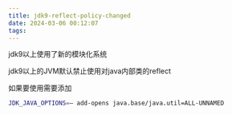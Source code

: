 ```yaml
---
title: jdk9-reflect-policy-changed
date: 2024-03-06 00:12:07
tags:
---
```


jdk9以上使用了新的模块化系统

jdk9以上的JVM默认禁止使用对java内部类的reflect

如果要使用需要添加

```bash
JDK_JAVA_OPTIONS=— add-opens java.base/java.util=ALL-UNNAMED
```

